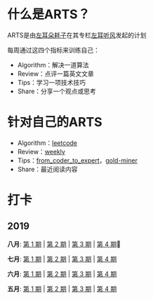 # 什么是ARTS？
ARTS是由[左耳朵耗子](http://weibo.com/haoel?s=6cm7D0)在其专栏[左耳听风](https://time.geekbang.org/column/48)发起的计划

每周通过这四个指标来训练自己：
* Algorithm：解决一道算法
* Review：点评一篇英文文章
* Tips：学习一项技术技巧
* Share：分享一个观点或思考

# 针对自己的ARTS
* Algorithm：[leetcode](https://github.com/azl397985856/leetcode)
* Review：[weekly](https://github.com/ruanyf/weekly)
* Tips：[from_coder_to_expert](https://github.com/haymaicc/from_coder_to_expert)，[gold-miner](https://github.com/xitu/gold-miner)
* Share：最近阅读内容

# 打卡

## 2019
**八月**: [第 1 期](src/arts-13/README.md) | [第 2 期](./src/arts-14/README.md) | [第 3 期](./src/arts-15/README.md) | [第 4 期](./src/arts-16/README.md):high_brightness:

**七月**: [第 1 期](src/arts-09/README.md) | [第 2 期](./src/arts-10/README.md) | [第 3 期](./src/arts-11/README.md) | [第 4 期](./src/arts-12/README.md)

**六月**: [第 1 期](src/arts-05/README.md) | [第 2 期](src/arts-06/README.md) | [第 3 期](src/arts-07/README.md) | [第 4 期](src/arts-08/README.md)

**五月**: [第 1 期](src/arts-01/README.md) | [第 2 期](src/arts-02/README.md) | [第 3 期](src/arts-03/README.md) | [第 4 期](src/arts-04/README.md)
